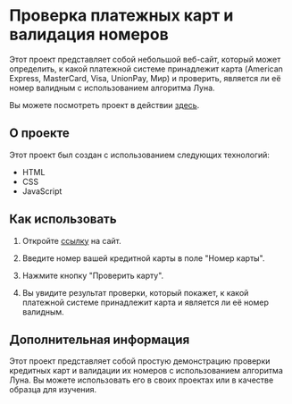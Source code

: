 # Проверка платежных карт и валидация номеров

Этот проект представляет собой небольшой веб-сайт, который может определить, к какой платежной системе принадлежит карта (American Express, MasterCard, Visa, UnionPay, Мир) и проверить, является ли её номер валидным с использованием алгоритма Луна.

Вы можете посмотреть проект в действии [здесь](https://nikamurs.github.io/cardValidation/).

## О проекте

Этот проект был создан с использованием следующих технологий:

- HTML
- CSS
- JavaScript

## Как использовать

1. Откройте [ссылку](https://nikamurs.github.io/cardValidation/) на сайт.

2. Введите номер вашей кредитной карты в поле "Номер карты".

3. Нажмите кнопку "Проверить карту".

4. Вы увидите результат проверки, который покажет, к какой платежной системе принадлежит карта и является ли её номер валидным.

## Дополнительная информация

Этот проект представляет собой простую демонстрацию проверки кредитных карт и валидации их номеров с использованием алгоритма Луна. Вы можете использовать его в своих проектах или в качестве образца для изучения.
